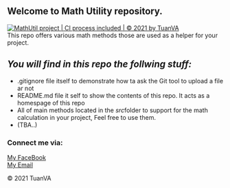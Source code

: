 ## Welcome to Math Utility repository.


[![MathUtil project | CI process included | © 2021 by TuanVA](https://github.com/TuanVASE140819/test_git/actions/workflows/mathutil-ci-actions.yml/badge.svg)](https://github.com/TuanVASE140819/test_git/actions/workflows/mathutil-ci-actions.yml)  
This repo offers various math methods those are used as a helper for your project.



## *_You will find in this repo the follwing stuff:_*
* .gitignore file itself to demonstrate how ta ask the Git tool to upload a file ar not
*  README.md file it self to show the contents of this repo. It acts
as a homespage of this repo
*  All of main methods located in the *src*folder to support for the math calculation in your project, Feel free to use them.
* (TBA..)

### Connect me via:
[My FaceBook](https://www.facebook.com/profile.php?id=100014190151009)  
[My Email](tuanvase140819@gmail.com)

© 2021 TuanVA

